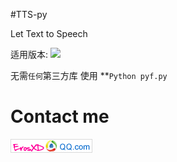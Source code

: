 #TTS-py 

Let Text to Speech

适用版本:
![](https://img.shields.io/badge/Python-2.7-brightgreen.svg)

无需`任何`第三方库
使用 **`Python pyf.py`
# Contact me 
![](image/email_image.png)

